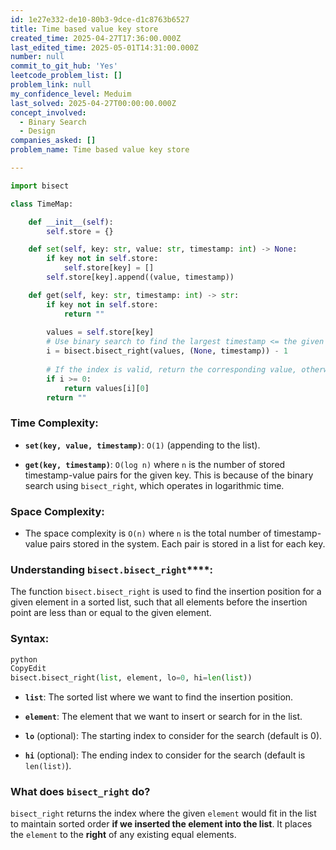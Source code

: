 ```yaml
---
id: 1e27e332-de10-80b3-9dce-d1c8763b6527
title: Time based value key store
created_time: 2025-04-27T17:36:00.000Z
last_edited_time: 2025-05-01T14:31:00.000Z
number: null
commit_to_git_hub: 'Yes'
leetcode_problem_list: []
problem_link: null
my_confidence_level: Meduim
last_solved: 2025-04-27T00:00:00.000Z
concept_involved:
  - Binary Search
  - Design
companies_asked: []
problem_name: Time based value key store

---
```


```python
import bisect

class TimeMap:

    def __init__(self):
        self.store = {}

    def set(self, key: str, value: str, timestamp: int) -> None:
        if key not in self.store:
            self.store[key] = []
        self.store[key].append((value, timestamp))

    def get(self, key: str, timestamp: int) -> str:
        if key not in self.store:
            return ""
        
        values = self.store[key]
        # Use binary search to find the largest timestamp <= the given timestamp
        i = bisect.bisect_right(values, (None, timestamp)) - 1
        
        # If the index is valid, return the corresponding value, otherwise return ""
        if i >= 0:
            return values[i][0]
        return ""

```

### **Time Complexity:**

*   **`set(key, value, timestamp)`**: `O(1)` (appending to the list).

*   **`get(key, timestamp)`**: `O(log n)` where `n` is the number of stored timestamp-value pairs for the given key. This is because of the binary search using `bisect_right`, which operates in logarithmic time.

### **Space Complexity:**

*   The space complexity is `O(n)` where `n` is the total number of timestamp-value pairs stored in the system. Each pair is stored in a list for each key.

### **Understanding** **`bisect.bisect_right`\*\*\*\*:**

The function `bisect.bisect_right` is used to find the insertion position for a given element in a sorted list, such that all elements before the insertion point are less than or equal to the given element.

### **Syntax:**

```python
python
CopyEdit
bisect.bisect_right(list, element, lo=0, hi=len(list))


```

*   **`list`**: The sorted list where we want to find the insertion position.

*   **`element`**: The element that we want to insert or search for in the list.

*   **`lo`** (optional): The starting index to consider for the search (default is 0).

*   **`hi`** (optional): The ending index to consider for the search (default is `len(list)`).

### **What does** **`bisect_right`** **do?**

`bisect_right` returns the index where the given `element` would fit in the list to maintain sorted order **if we inserted the element into the list**. It places the `element` to the **right** of any existing equal elements.
